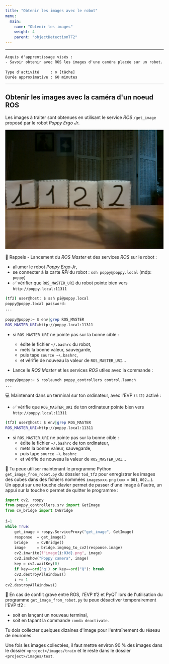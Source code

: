 ```yaml
---
title: "Obtenir les images avec le robot"
menu:
  main:
    name: "Obtenir les images"
    weight: 4
    parent: "objectDetectionTF2"
---
```


---
    Acquis d'apprentissage visés :
    - Savoir obtenir avec ROS les images d'une caméra placée sur un robot.

    Type d'activité     : ⚙️ [tâche]
    Durée approximative : 60 minutes 
---

## Obtenir les images avec la caméra d'un noeud ROS

Les images à traiter sont obtenues en utilisant le service _ROS_ `/get_image` proposé par le robot _Poppy Ergo Jr_.

![image2](img/image001.png)


🤖 Rappels - Lancement du _ROS Master_ et des services _ROS_ sur le robot :
 
* allumer le robot _Poppy Ergo Jr_,
* se connecter à la carte _RPi_ du robot : `ssh poppy@poppy.local` (mdp: `poppy`) 
* ✅ vérifier que `ROS_MASTER_URI` du robot pointe bien vers `http://poppy.local:11311` 
```bash
(tf2) user@host: $ ssh pi@poppy.local
poppy@poppy.local password:
...

poppy@poppy:~ $ env|grep ROS_MASTER
ROS_MASTER_URI=http://poppy.local:11311
```	
* si `ROS_MASTER_URI` ne pointe pas sur la bonne cible :
    * édite le fichier `~/.bashrc` du robot, 
    * mets la bonne valeur, sauvegarde,
    * puis tape `source ~\.bashrc`,
    * et vérifie de nouveau la valeur de `ROS_MASTER_URI`...


* Lance le _ROS Master_ et les services _ROS_ utiles avec la commande : 
```bash
poppy@poppy:~ $ roslaunch poppy_controllers control.launch
...
```

💻 Maintenant dans un terminal sur ton ordinateur, avec l'EVP `(tf2)` activé :
* ✅ vérifie que `ROS_MASTER_URI` de ton ordinateur pointe bien vers `http://poppy.local:11311` 
```bash
(tf2) user@host: $ env|grep ROS_MASTER
ROS_MASTER_URI=http://poppy.local:11311
```	
* si `ROS_MASTER_URI` ne pointe pas sur la bonne cible :
    * édite le fichier `~/.bashrc` de ton ordinateur, 
    * mets la bonne valeur, sauvegarde,
    * puis tape `source ~\.bashrc`
    * et vérifie de nouveau la valeur de `ROS_MASTER_URI`...


🐍 Tu peux utiliser maintenant le programme Python `get_image_from_robot.py` du dossier `tod_tf2` pour enregistrer les images des cubes dans des fichiers nommées `imagesxxx.png` (`xxx` = `001`, `002`...). <br>
Un appui sur une touche clavier permet de passer d'une image à l'autre, un appui sur la touche `Q` permet de quitter le programme :

```python
import cv2, rospy
from poppy_controllers.srv import GetImage
from cv_bridge import CvBridge

i=1
while True:
    get_image = rospy.ServiceProxy("get_image", GetImage)
    response  = get_image()
    bridge    = CvBridge()
    image     = bridge.imgmsg_to_cv2(response.image)
    cv2.imwrite(f"image{i:03d}.png", image)
    cv2.imshow("Poppy camera", image)
    key = cv2.waitKey(0)
    if key==ord('q') or key==ord("Q"): break
    cv2.destroyAllWindows()
    i += 1
cv2.destroyAllWindows()
```

📍  En cas de conflit grave entre ROS, l'EVP tf2 et PyQT lors de l'utilisation du programme `get_image_from_robot.py` tu peux désactiver temporairement l'EVP tf2 :
* soit en lançant un nouveau terminal,
* soit en tapant la commande `conda deactivate`.

Tu dois collecter quelques dizaines d'image pour l'entraînement du réseau de neurones.

Une fois les images collectées, il faut mettre environ 90 % des images dans le dossier `<project>/images/train` et le reste dans le dossier `<project>/images/test`.

